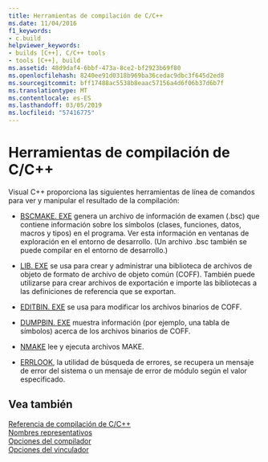 ```yaml
---
title: Herramientas de compilación de C/C++
ms.date: 11/04/2016
f1_keywords:
- c.build
helpviewer_keywords:
- builds [C++], C/C++ tools
- tools [C++], build
ms.assetid: 48d9daf4-6bbf-473a-8ce2-bf2923b69f80
ms.openlocfilehash: 8240ee91d0318b969ba36cedac9dbc3f645d2ed8
ms.sourcegitcommit: bff17488ac5538b8eaac57156a4d6f06b37d6b7f
ms.translationtype: MT
ms.contentlocale: es-ES
ms.lasthandoff: 03/05/2019
ms.locfileid: "57416775"
---
```

# <a name="cc-build-tools"></a>Herramientas de compilación de C/C++

Visual C++ proporciona las siguientes herramientas de línea de comandos para ver y manipular el resultado de la compilación:

- [BSCMAKE. EXE](../../build/reference/bscmake-reference.md) genera un archivo de información de examen (.bsc) que contiene información sobre los símbolos (clases, funciones, datos, macros y tipos) en el programa. Ver esta información en ventanas de exploración en el entorno de desarrollo. (Un archivo .bsc también se puede compilar en el entorno de desarrollo.)

- [LIB. EXE](../../build/reference/lib-reference.md) se usa para crear y administrar una biblioteca de archivos de objeto de formato de archivo de objeto común (COFF). También puede utilizarse para crear archivos de exportación e importe las bibliotecas a las definiciones de referencia que se exportan.

- [EDITBIN. EXE](../../build/reference/editbin-reference.md) se usa para modificar los archivos binarios de COFF.

- [DUMPBIN. EXE](../../build/reference/dumpbin-reference.md) muestra información (por ejemplo, una tabla de símbolos) acerca de los archivos binarios de COFF.

- [NMAKE](../../build/nmake-reference.md) lee y ejecuta archivos MAKE.

- [ERRLOOK](../../build/reference/value-edit-control.md), la utilidad de búsqueda de errores, se recupera un mensaje de error del sistema o un mensaje de error de módulo según el valor especificado.

## <a name="see-also"></a>Vea también

[Referencia de compilación de C/C++](../../build/reference/c-cpp-building-reference.md)<br/>
[Nombres representativos](../../build/reference/decorated-names.md)<br/>
[Opciones del compilador](../../build/reference/compiler-options.md)<br/>
[Opciones del vinculador](../../build/reference/linker-options.md)
